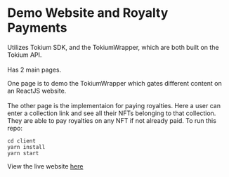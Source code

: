# Demo Website and Royalty Payments

Utilizes Tokium SDK, and the TokiumWrapper, which are both built on the Tokium API.
<br/> <br/>
Has 2 main pages. 

One page is to demo the TokiumWrapper which gates different content on an ReactJS website.
<br /> <br/>
The other page is the implementaion for paying royalties. Here a user can enter a collection link and see all their NFTs belonging to that collection. They are able to pay royalties on any NFT if not already paid. 
To run this repo:
```
cd client
yarn install
yarn start
```

View the live website [here](app.tokium.co)

